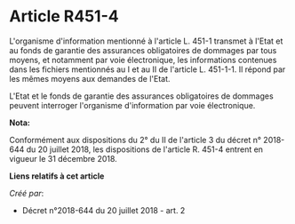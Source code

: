 # Article R451-4

L'organisme d'information mentionné à l'article L. 451-1 transmet à l'Etat et au fonds de garantie des assurances
obligatoires de dommages par tous moyens, et notamment par voie électronique, les informations contenues dans les fichiers
mentionnés au I et au II de l'article L. 451-1-1. Il répond par les mêmes moyens aux demandes de l'Etat.

L'Etat et le fonds de garantie des assurances obligatoires de dommages peuvent interroger l'organisme d'information par voie
électronique.

**Nota:**

Conformément aux dispositions du 2° du II de l'article 3 du décret n° 2018-644 du 20 juillet 2018, les dispositions de
l'article R. 451-4 entrent en vigueur le 31 décembre 2018.

**Liens relatifs à cet article**

_Créé par_:

  - Décret n°2018-644 du 20 juillet 2018 - art. 2
